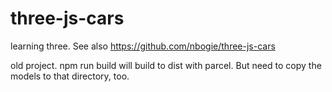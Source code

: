 # three-js-cars
learning three.  See also https://github.com/nbogie/three-js-cars

old project.  npm run build will build to dist with parcel.  But need to copy the models to that directory, too.
